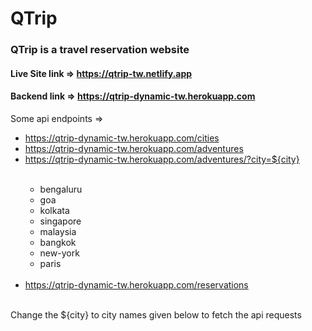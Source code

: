 <h1>QTrip</h1>
<h3>QTrip is a travel reservation website</h3>

#### Live Site link => https://qtrip-tw.netlify.app

#### Backend link => https://qtrip-dynamic-tw.herokuapp.com

Some api endpoints => <ul>
                              <li><a href="https://qtrip-dynamic-tw.herokuapp.com/cities">https://qtrip-dynamic-tw.herokuapp.com/cities</a></li>
                              <li><a href="https://qtrip-dynamic-tw.herokuapp.com/adventures">https://qtrip-dynamic-tw.herokuapp.com/adventures</a></li>
                              <li><a href="https://qtrip-dynamic-tw.herokuapp.com/adventures/?city=${city}">https://qtrip-dynamic-tw.herokuapp.com/adventures/?city=${city}</a></li>
                              <br>
                              <ul>
                                <li>bengaluru</li>
                                <li>goa</li>
                                <li>kolkata</li>
                                <li>singapore</li>
                                <li>malaysia</li>
                                <li>bangkok</li>
                                <li>new-york</li>
                                <li>paris</li>
                              </ul>
                              <br>
                                <li><a href="https://qtrip-dynamic-tw.herokuapp.com/reservations">https://qtrip-dynamic-tw.herokuapp.com/reservations</a></li>
                      </ul>
<br>
Change the ${city} to city names given below to fetch the api requests
